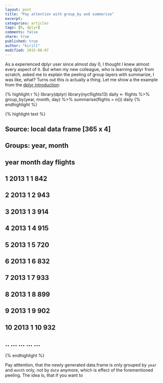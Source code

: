 ```yaml
---
layout: post
title: "Pay attention with group_by and summarise"
excerpt:
categories: articles
tags: [R, dplyr]
comments: false
share: true
published: true
author: "kirill"
modified: 2015-08-07
---
```


As a experienced dplyr user since almost day 0, I thought I knew almost every aspect of it. But when my new colleague, who is learning dplyr from scratch, asked me to explain the peeling of group layers with summarize, I was like, what?
Turns out this *is* actually a thing. Let me show a the example from the [dplyr introduction](https://cran.rstudio.com/web/packages/dplyr/vignettes/introduction.html):


{% highlight r %}
library(dplyr)
library(nycflights13)
daily <- flights %>% 
  group_by(year, month, day) %>%
  summarise(flights = n())
daily
{% endhighlight %}



{% highlight text %}
## Source: local data frame [365 x 4]
## Groups: year, month
## 
##    year month day flights
## 1  2013     1   1     842
## 2  2013     1   2     943
## 3  2013     1   3     914
## 4  2013     1   4     915
## 5  2013     1   5     720
## 6  2013     1   6     832
## 7  2013     1   7     933
## 8  2013     1   8     899
## 9  2013     1   9     902
## 10 2013     1  10     932
## ..  ...   ... ...     ...
{% endhighlight %}

Pay atttention, that the newly generated data.frame is only grouped by `year` and `month` only, not by `date` anymore, which is effect of the forementioned peeling. The idea is, that if you want to

